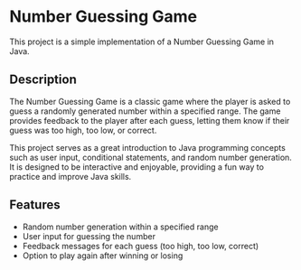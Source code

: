 # Number Guessing Game

This project is a simple implementation of a Number Guessing Game in Java.

## Description

The Number Guessing Game is a classic game where the player is asked to guess a randomly generated number within a specified range. The game provides feedback to the player after each guess, letting them know if their guess was too high, too low, or correct.

This project serves as a great introduction to Java programming concepts such as user input, conditional statements, and random number generation. It is designed to be interactive and enjoyable, providing a fun way to practice and improve Java skills.

## Features

- Random number generation within a specified range
- User input for guessing the number
- Feedback messages for each guess (too high, too low, correct)
- Option to play again after winning or losing

